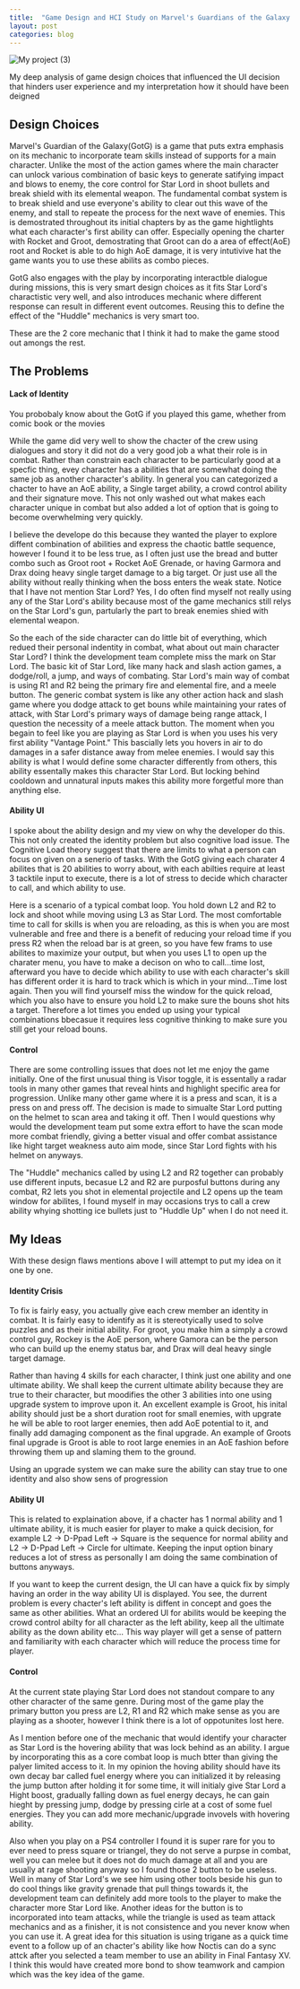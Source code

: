 ```yaml
---
title:  "Game Design and HCI Study on Marvel's Guardians of the Galaxy Game"
layout: post
categories: blog
---
```


![My project (3)](https://user-images.githubusercontent.com/29043325/208528633-2985b886-e688-4727-b861-04c79b54863d.png)

My deep analysis of game design choices that influenced the UI decision that hinders user experience and my interpretation how it should have been deigned



## Design Choices

Marvel's Guardian of the Galaxy(GotG) is a game that puts extra emphasis on its mechanic to incorporate team skills instead of supports for a main character. Unlike the most of the action games where the main character can unlock various combination of basic keys to generate satifying impact and blows to enemy, the core control for Star Lord in shoot bullets and break shield with its elemental weapon. The fundamental combat system is to break shield and use everyone's ability to clear out this wave of the enemy, and stall to repeate the process for the next wave of enemies. This is demostrated throughout its initial chapters by as the game hightlights what each character's first ability can offer. Especially opening the charter with Rocket and Groot, demostrating that Groot can do a area of effect(AoE) root and Rocket is able to do high AoE damage, it is very intutivive hat the game wants you to use these abilits as combo pieces. 
   
GotG also engages with the play by incorporating interactble dialogue during missions, this is very smart design choices as it fits Star Lord's charactistic very well, and also introduces mechanic where different response can result in different event outcomes. Reusing this to define the effect of the "Huddle" mechanics is very smart too.

These are the 2 core mechanic that I think it had to make the game stood out amongs the rest.

## The Problems
#### Lack of Identity
You probobaly know about the GotG if you played this game, whether from comic book or the movies

While the game did very well to show the chacter of the crew using dialogues and story it did not do a very good job a what their role is in combat.
Rather than constrain each character to be particularly good at a specfic thing, evey character has a abilities that are somewhat doing the same job as another character's ability. In general you can categorized a chacter to have an AoE ability, a Single target ability, a crowd control ability and their signature move. This not only washed out what makes each character unique in combat but also added a lot of option that is going to become overwhelming very quickly. 

I believe the develope do this because they wanted the player to explore diffent combination of abilities and express the chaotic battle sequence, however I found it to be less true, as I often just use the bread and butter combo such as Groot root + Rocket AoE Grenade, or having Garmora and Drax doing heavy single target damage to a big target. Or just use all the ability without really thinking when the boss enters the weak state. Notice that I have not mention Star Lord? Yes, I do often find myself not really using any of the Star Lord's ability because most of the game mechanics still relys on the Star Lord's gun, partularly the part to break enemies shied with elemental weapon. 

So the each of the side character can do little bit of everything, which redued their personal indentity in combat, what about out main character Star Lord? I think the development team complete miss the mark on Star Lord. The basic kit of Star Lord, like many hack and slash action games, a dodge/roll, a jump, and ways of combating. Star Lord's main way of combat is using R1 and R2 being the primary fire and elemental fire, and a meele button. The generic combat system is like any other action hack and slash game where you dodge attack to get bouns while maintaining your rates of attack, with Star Lord's primary ways of damage being range attack, I question the necessity of a meele attack button. The moment when you begain to feel like you are playing as Star Lord is when you uses his very first ability "Vantage Point." This bascially lets you hovers in air to do damages in a safer distance away from melee enemies. I would say this ability is what I would define some character differently from others, this ability essentally makes this character Star Lord. But locking behind cooldown and unnatural inputs makes this ability more forgetful more than anything else.

#### Ability UI
I spoke about the ability design and my view on why the developer do this. This not only created the identity problem but also cognitive load issue. The Cognitive Load theory suggest that there are limits to what a person can focus on given on a senerio of tasks. With the GotG giving each charater 4 abilites that is 20 abilities to worry about, with each abilties require at least 3 tacktile input to execute, there is a lot of stress to decide which character to call, and which ability to use. 

Here is a scenario of a typical combat loop. You hold down L2 and R2 to lock and shoot while moving using L3 as Star Lord. The most comfortable time to call for skills is when you are reloading, as this is when you are most vulnerable and free and there is a benefit of reducing your reload time if you press R2 when the reload bar is at green, so you have few frams to use abilites to maximize your output, but when you uses L1 to open up the charater menu, you have to make a decison on who to call...time lost, afterward you have to decide which ability to use with each character's skill has different order it is hard to track which is which in your mind...Time lost again. Then you will find yourself miss the window for the quick reload, which you also have to ensure you hold L2 to make sure the bouns shot hits a target. Therefore a lot times you ended up using your typical combinations bbecasue it requires less cognitive thinking to make sure you still get your reload bouns.

#### Control
There are some controlling issues that does not let me enjoy the game initially. One of the first unusual thing is Visor toggle, it is essentally a radar tools in many other games that reveal hints and highlight specific area for progression. Unlike many other game where it is a press and scan, it is a press on and press off. The decision is made to simualte Star Lord putting on the helmet to scan area and taking it off. Then I would questions why would the development team put some extra effort to have the scan mode more combat friendly, giving a better visual and offer combat assistance like hight target weakness auto aim mode, since Star Lord fights with his helmet on anyways.

The "Huddle" mechanics called by using L2 and R2 together can probably use different inputs, becasue L2 and R2 are purposful buttons during any combat, R2 lets you shot in elemental projectile and L2 opens up the team window for abilites, I found myself in may occasions trys to call a crew ability whying shotting ice bullets just to "Huddle Up" when I do not need it. 

## My Ideas
With these design flaws mentions above I will attempt to put my idea on it one by one.

#### Identity Crisis
To fix is fairly easy, you actually give each crew member an identity in combat. It is fairly easy to identify as it is stereotyically used to solve puzzles and as their initial ability. For groot, you make him a simply a crowd control guy, Rockey is the AoE person, where Gamora can be the person who can build up the enemy status bar, and Drax will deal heavy single target damage.

Rather than having 4 skills for each character, I think just one ability and one ultimate ability. We shall keep the current ultimate ability because they are true to their character, but moodifies the other 3 abilities into one using upgrade system to improve upon it. An excellent example is Groot, his inital ability should just be a short duration root for small enemies, with upgrate he will be able to root larger enemies, then add AoE potential to it, and finally add damaging component as the final upgrade. An example of Groots final upgrade is Groot is able to root large enemies in an AoE fashion before throwing them up and slaming them to the ground. 

Using an upgrade system we can make sure the ability can stay true to one identity and also show sens of progression

#### Ability UI
This is related to explaination above, if a chacter has 1 normal ability and 1 ultimate ability, it is much easier for player to make a quick decision, for example L2 -> D-Ppad Left -> Square is the sequence for normal ability and L2 -> D-Ppad Left -> Circle for ultimate. Keeping the input option binary reduces a lot of stress as personally I am doing the same combination of buttons anyways. 

If you want to keep the current design, the UI can have a quick fix by simply having an order in the way ability UI is displayed. You see, the durrent problem is every chacter's left ability is diffent in concept and goes the same as other abilities. What an ordered UI for abilits would be keeping the crowd control abilty for all character as the left ability, keep all the ultimate ability as the down ability etc... This way player will get a sense of pattern and familiarity with each character which will reduce the process time for player.

#### Control
At the current state playing Star Lord does not standout compare to any other character of the same genre. During most of the game play the primary button you press are L2, R1 and R2 which make sense as you are playing as a shooter, however I think there is a lot of oppotunites lost here.

As I mention before one of the mechanic that would identify your character as Star Lord is the hovering ability that was lock behind as an ability. I argue by incorporating this as a core combat loop is much btter than giving the palyer limited access to it. In my opinion the hoving ability should have its own decay bar called fuel energy where you can initialized it by releasing the jump button after holding it for some time, it will initialy give Star Lord a Hight boost, gradually falling down as fuel energy decays, he can gain hieght by pressing jump, dodge by pressing cirle at a cost of some fuel energies. They you can add more mechanic/upgrade invovels with hovering ability.

Also when you play on a PS4 controller I found it is super rare for you to ever need to press square or triangel, they do not serve a purpse in combat, well you can melee but it does not do much damage at all and you are usually at rage shooting anyway so I found those 2 button to be useless. Well in many of Star Lord's we see him using other tools beside his gun to do cool things like gravity grenade that pull things towards it, the development team can definitely add more tools to the player to make the character more Star Lord like. Another ideas for the button is to incorporated into team attacks, while the triangle is used as team attack mechanics and as a finisher, it is not consistence and you never know when you can use it. A great idea for this situation is using trigane as a quick time event to a follow up of an chacter's ability like how Noctis can do a sync attck after you selected a team member to use an ability in Final Fantasy XV. I think this would have created more bond to show teamwork and campion which was the key idea of the game.
